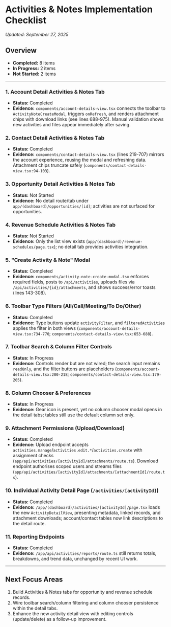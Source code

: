# Activities & Notes Implementation Checklist
_Updated: September 27, 2025_

## Overview
- **Completed:** 8 items
- **In Progress:** 2 items
- **Not Started:** 2 items

---

### 1. Account Detail Activities & Notes Tab
- **Status:** Completed
- **Evidence:** `components/account-details-view.tsx` connects the toolbar to `ActivityNoteCreateModal`, triggers `onRefresh`, and renders attachment chips with download links (see lines 688-975). Manual validation shows new activities and files appear immediately after saving.

### 2. Contact Detail Activities & Notes Tab
- **Status:** Completed
- **Evidence:** `components/contact-details-view.tsx` (lines 219-707) mirrors the account experience, reusing the modal and refreshing data. Attachment chips truncate safely (`components/contact-details-view.tsx:94-103`).

### 3. Opportunity Detail Activities & Notes Tab
- **Status:** Not Started
- **Evidence:** No detail route/tab under `app/(dashboard)/opportunities/[id]`; activities are not surfaced for opportunities.

### 4. Revenue Schedule Activities & Notes Tab
- **Status:** Not Started
- **Evidence:** Only the list view exists (`app/(dashboard)/revenue-schedules/page.tsx`); no detail tab provides activities integration.

### 5. "Create Activity & Note" Modal
- **Status:** Completed
- **Evidence:** `components/activity-note-create-modal.tsx` enforces required fields, posts to `/api/activities`, uploads files via `/api/activities/{id}/attachments`, and shows success/error toasts (lines 143-308).

### 6. Toolbar Type Filters (All/Call/Meeting/To Do/Other)
- **Status:** Completed
- **Evidence:** Type buttons update `activityFilter`, and `filteredActivities` applies the filter in both views (`components/account-details-view.tsx:734-770`; `components/contact-details-view.tsx:653-688`).

### 7. Toolbar Search & Column Filter Controls
- **Status:** In Progress
- **Evidence:** Controls render but are not wired; the search input remains `readOnly`, and the filter buttons are placeholders (`components/account-details-view.tsx:200-218`; `components/contact-details-view.tsx:179-205`).

### 8. Column Chooser & Preferences
- **Status:** In Progress
- **Evidence:** Gear icon is present, yet no column chooser modal opens in the detail tabs; tables still use the default column set only.

### 9. Attachment Permissions (Upload/Download)
- **Status:** Completed
- **Evidence:** Upload endpoint accepts `activities.manage`/`activities.edit.*`/`activities.create` with assignment checks (`app/api/activities/[activityId]/attachments/route.ts`). Download endpoint authorises scoped users and streams files (`app/api/activities/[activityId]/attachments/[attachmentId]/route.ts`).

### 10. Individual Activity Detail Page (`/activities/[activityId]`)
- **Status:** Completed
- **Evidence:** `/app/(dashboard)/activities/[activityId]/page.tsx` loads the new `ActivityDetailView`, presenting metadata, linked records, and attachment downloads; account/contact tables now link descriptions to the detail route.

### 11. Reporting Endpoints
- **Status:** Completed
- **Evidence:** `/app/api/activities/reports/route.ts` still returns totals, breakdowns, and trend data, unchanged by recent UI work.

---

## Next Focus Areas
1. Build Activities & Notes tabs for opportunity and revenue schedule records.
2. Wire toolbar search/column filtering and column chooser persistence within the detail tabs.
3. Enhance the new activity detail view with editing controls (update/delete) as a follow-up improvement.





